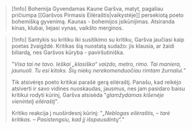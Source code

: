 > [!info] Bohemija
> Gyvendamas Kaune Garšva, matyt, pagaliau pričiumpa [[Garšvos Pirmasis Eilėraštis|vaikystėje]] persekiotą poeto bohemišką gyvenimą. Kaunas - bohemijos įsikūnijimas. Atsiranda kinas, klubai, liejasi vynas, vaikšto merginos. 

> [!info] Santykis su kritiku
> Iki susitikimo su kritiku, Garšva jaučiasi kaip poetas žvaigždė. Kritikas šią nuostatą sudažo: jis klausia, ar žaidi biliardą, nes Garšvos kūryba - paviršutiniška.
>
> "*Visa tai ne tavo. Ieškai „klasiško“ vaizdo, metro, rimo. Tai maniera, jaunuoli. Tu esi kitoks. Šių niekų nerekomenduočiau rimtam žurnalui.*"
>
> Tik atsivėręs poeto kritikai parašė gerą eilėraštį. Panašu, kad reikėjo atsiverti ir savo vidines nuoskaudas, jausmus, nes jam pasidaro baisu kritikui rodyti kūrinį, Garšva atsisėda "*glamžydamas kišenėje vienintelį eilėraštį*". 
>
> Kritiko reakcija į nuoširdesnį kūrinį: "*„Neblogas eilėraštis, – tarė kritikas. – Pasistengsiu, kad jį išspausdintų“.*"


